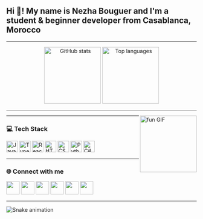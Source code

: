 <h2 align="left">Hi 👋! My name is Nezha Bouguer and I'm a student & beginner developer from Casablanca, Morocco</h2>

---

<div align="center">
  <img src="https://github-readme-stats.vercel.app/api?username=NezhaBouguer&show_icons=true&include_all_commits=true&theme=dracula" height="150" alt="GitHub stats" />
  <img src="https://github-readme-stats.vercel.app/api/top-langs/?username=NezhaBouguer&layout=compact&langs_count=5&theme=dracula" height="150" alt="Top languages" />
</div>

---

<img align="right" height="150" src="https://i.imgflip.com/65efzo.gif" alt="fun GIF" />

---

### 💻 Tech Stack
<div align="left">
  <img src="https://cdn.jsdelivr.net/gh/devicons/devicon/icons/javascript/javascript-original.svg" height="30" alt="JavaScript" />
  <img src="https://cdn.jsdelivr.net/gh/devicons/devicon/icons/typescript/typescript-original.svg" height="30" alt="TypeScript" />
  <img src="https://cdn.jsdelivr.net/gh/devicons/devicon/icons/react/react-original.svg" height="30" alt="React" />
  <img src="https://cdn.jsdelivr.net/gh/devicons/devicon/icons/html5/html5-original.svg" height="30" alt="HTML5" />
  <img src="https://cdn.jsdelivr.net/gh/devicons/devicon/icons/css3/css3-original.svg" height="30" alt="CSS3" />
  <img src="https://cdn.jsdelivr.net/gh/devicons/devicon/icons/python/python-original.svg" height="30" alt="Python" />
  <img src="https://cdn.jsdelivr.net/gh/devicons/devicon/icons/csharp/csharp-original.svg" height="30" alt="C#" />
</div>

---

### 🌐 Connect with me
<div align="left">
  <a href="https://youtube.com/yourchannel"><img src="https://img.shields.io/static/v1?message=YouTube&logo=youtube&color=FF0000&style=for-the-badge" height="35" /></a>
  <a href="https://instagram.com/nezha_bouguer"><img src="https://img.shields.io/static/v1?message=Instagram&logo=instagram&color=E4405F&style=for-the-badge" height="35" /></a>
  <a href="https://twitch.tv/yourprofile"><img src="https://img.shields.io/static/v1?message=Twitch&logo=twitch&color=9146FF&style=for-the-badge" height="35" /></a>
  <a href="https://discord.com/users/yourid"><img src="https://img.shields.io/static/v1?message=Discord&logo=discord&color=7289DA&style=for-the-badge" height="35" /></a>
  <a href="mailto:nezha.bouguer@example.com"><img src="https://img.shields.io/static/v1?message=Gmail&logo=gmail&color=D14836&style=for-the-badge" height="35" /></a>
  <a href="https://linkedin.com/in/nezha-bouguer"><img src="https://img.shields.io/static/v1?message=LinkedIn&logo=linkedin&color=0077B5&style=for-the-badge" height="35" /></a>
</div>

---

<img src="https://raw.githubusercontent.com/maurodesouza/maurodesouza/output/snake.svg" alt="Snake animation" />
